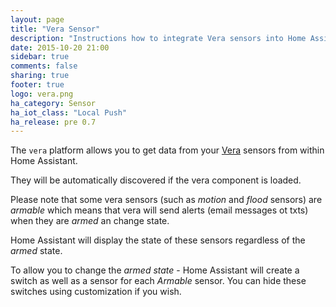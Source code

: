 ```yaml
---
layout: page
title: "Vera Sensor"
description: "Instructions how to integrate Vera sensors into Home Assistant."
date: 2015-10-20 21:00
sidebar: true
comments: false
sharing: true
footer: true
logo: vera.png
ha_category: Sensor
ha_iot_class: "Local Push"
ha_release: pre 0.7
---
```


The `vera` platform allows you to get data from your [Vera](http://getvera.com/) sensors from within Home Assistant.
  
They will be automatically discovered if the vera component is loaded.

Please note that some vera sensors (such as _motion_ and _flood_  sensors) are _armable_ which means that vera will send alerts (email messages ot txts) when they are _armed_ an change state.

Home Assistant will display the state of these sensors regardless of the _armed_ state.

To allow you to change the _armed state_ - Home Assistant will create a switch as well as a sensor for each _Armable_ sensor. You can hide these switches using customization if you wish.
